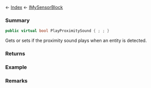 ← [Index](Api-Index) ← [IMySensorBlock](Sandbox.ModAPI.Ingame.IMySensorBlock)

### Summary

```csharp
public virtual bool PlayProximitySound { ; ; }
```

Gets or sets if the proximity sound plays when an entity is detected.

### Returns

### Example

### Remarks

